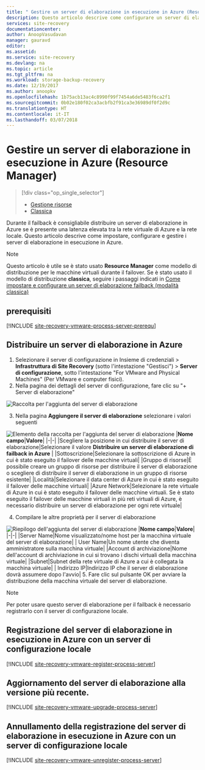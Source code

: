 ```yaml
---
title: " Gestire un server di elaborazione in esecuzione in Azure (Resource Manager) | Microsoft Docs"
description: Questo articolo descrive come configurare un server di elaborazione failback (Resource Manager) in Azure.
services: site-recovery
documentationcenter: 
author: AnoopVasudavan
manager: gauravd
editor: 
ms.assetid: 
ms.service: site-recovery
ms.devlang: na
ms.topic: article
ms.tgt_pltfrm: na
ms.workload: storage-backup-recovery
ms.date: 12/19/2017
ms.author: anoopkv
ms.openlocfilehash: 1b75acb13ac4c8990f99f7454a6de5483f6ca2f1
ms.sourcegitcommit: 0b02e180f02ca3acbfb2f91ca3e36989df0f2d9c
ms.translationtype: HT
ms.contentlocale: it-IT
ms.lasthandoff: 03/07/2018
---
```

# <a name="manage-a-process-server-running-in-azure-resource-manager"></a>Gestire un server di elaborazione in esecuzione in Azure (Resource Manager)
> [!div class="op_single_selector"]
> * [Gestione risorse](./site-recovery-vmware-setup-azure-ps-resource-manager.md)
> * [Classica](./site-recovery-vmware-setup-azure-ps-classic.md)

Durante il failback è consigliabile distribuire un server di elaborazione in Azure se è presente una latenza elevata tra la rete virtuale di Azure e la rete locale. Questo articolo descrive come impostare, configurare e gestire i server di elaborazione in esecuzione in Azure.

> [!NOTE]
> Questo articolo è utile se è stato usato **Resource Manager** come modello di distribuzione per le macchine virtuali durante il failover. Se è stato usato il modello di distribuzione **classica**, seguire i passaggi indicati in [Come impostare e configurare un server di elaborazione failback (modalità classica)](./site-recovery-vmware-setup-azure-ps-classic.md)

## <a name="prerequisites"></a>prerequisiti

[!INCLUDE [site-recovery-vmware-process-server-prerequ](../../includes/site-recovery-vmware-azure-process-server-prereq.md)]

## <a name="deploy-a-process-server-on-azure"></a>Distribuire un server di elaborazione in Azure
1. Selezionare il server di configurazione in Insieme di credenziali > **Infrastruttura di Site Recovery** (sotto l'intestazione "Gestisci") > **Server di configurazione**, sotto l'intestazione "For VMware and Physical Machines" (Per VMware e computer fisici).
2. Nella pagina dei dettagli del server di configurazione, fare clic su "+ Server di elaborazione"

  ![Raccolta per l'aggiunta del server di elaborazione](./media/site-recovery-vmware-setup-azure-ps-arm/add-ps.png)

3.  Nella pagina **Aggiungere il server di elaborazione** selezionare i valori seguenti

  ![Elemento della raccolta per l'aggiunta del server di elaborazione](./media/site-recovery-vmware-setup-azure-ps-arm/add-ps-page-1.png)
|**Nome campo**|**Valore**|
|-|-|
|Scegliere la posizione in cui distribuire il server di elaborazione|Selezionare il valore **Distribuire un server di elaborazione di failback in Azure** |
|Sottoscrizione|Selezionare la sottoscrizione di Azure in cui è stato eseguito il failover delle macchine virtuali|
|Gruppo di risorse|È possibile creare un gruppo di risorse per distribuire il server di elaborazione o scegliere di distribuire il server di elaborazione in un gruppo di risorse esistente|
|Località|Selezionare il data center di Azure in cui è stato eseguito il failover delle macchine virtuali|
|Azure Network|Selezionare la rete virtuale di Azure in cui è stato eseguito il failover delle macchine virtuali. Se è stato eseguito il failover delle macchine virtuali in più reti virtuali di Azure, è necessario distribuire un server di elaborazione per ogni rete virtuale|

4. Compilare le altre proprietà per il server di elaborazione

  ![Riepilogo dell'aggiunta del server di elaborazione](./media/site-recovery-vmware-setup-azure-ps-arm/add-ps-page-2.png)
|**Nome campo**|**Valore**|
|-|-|
|Server Name|Nome visualizzato/nome host per la macchina virtuale del server di elaborazione|
| User Name|Un nome utente che diventa amministratore sulla macchina virtuale|
|Account di archiviazione|Nome dell'account di archiviazione in cui si trovano i dischi virtuali della macchina virtuale|
|Subnet|Subnet della rete virtuale di Azure a cui è collegata la macchina virtuale|
| Indirizzo IP|Indirizzo IP che il server di elaborazione dovrà assumere dopo l'avvio|
5. Fare clic sul pulsante OK per avviare la distribuzione della macchina virtuale del server di elaborazione.

> [!NOTE]
> Per poter usare questo server di elaborazione per il failback è necessario registrarlo con il server di configurazione locale.

## <a name="registering-the-process-server-running-in-azure-to-a-configuration-server-running-on-premises"></a>Registrazione del server di elaborazione in esecuzione in Azure con un server di configurazione locale

[!INCLUDE [site-recovery-vmware-register-process-server](../../includes/site-recovery-vmware-register-process-server.md)]

## <a name="upgrading-the-process-server-to-latest-version"></a>Aggiornamento del server di elaborazione alla versione più recente.

[!INCLUDE [site-recovery-vmware-upgrade-process-server](../../includes/site-recovery-vmware-upgrade-process-server.md)]

## <a name="unregistering-the-process-server-running-in-azure-from-a-configuration-server-running-on-premises"></a>Annullamento della registrazione del server di elaborazione in esecuzione in Azure con un server di configurazione locale

[!INCLUDE [site-recovery-vmware-unregister-process-server](../../includes/site-recovery-vmware-unregister-process-server.md)]
